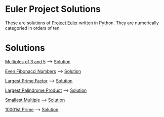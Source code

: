 # Euler Project Solutions

These are solutions of [Project Euler](https://projecteuler.net/) written in Python. They are numerically categoried in orders of ten.

# Solutions

[Multiples of 3 and 5](https://projecteuler.net/problem=1) --> [Solution](1-10/multiples_of_3_and_5.py)

[Even Fibonacci Numbers](https://projecteuler.net/problem=2) --> [Solution](1-10/even_fibonacci_numbers.py)

[Largest Prime Factor](https://projecteuler.net/problem=3) --> [Solution](1-10/largest_prime_factor.py)

[Largest Palindrome Product](https://projecteuler.net/problem=4) --> [Solution](1-10/largest_palindrome_product.py)

[Smallest Multiple](https://projecteuler.net/problem=5) --> [Solution](1-10/smallest_multiple.py)

[10001st Prime](https://projecteuler.net/problem=7) --> [Solution](1-10/10001st-prime.py)

